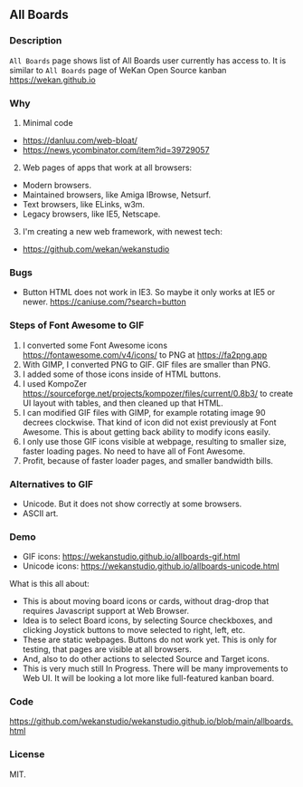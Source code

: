 ## All Boards

### Description

`All Boards` page shows list of All Boards user currently has access to.
It is similar to `All Boards` page of WeKan Open Source kanban https://wekan.github.io

### Why

1. Minimal code
  - https://danluu.com/web-bloat/
  - https://news.ycombinator.com/item?id=39729057
2. Web pages of apps that work at all browsers:
  - Modern browsers.
  - Maintained browsers, like Amiga IBrowse, Netsurf.
  - Text browsers, like ELinks, w3m.
  - Legacy browsers, like IE5, Netscape.
3. I'm creating a new web framework, with newest tech:
  - https://github.com/wekan/wekanstudio

### Bugs

- Button HTML does not work in IE3. So maybe it only works at IE5 or newer. https://caniuse.com/?search=button

### Steps of Font Awesome to GIF

1. I converted some Font Awesome icons https://fontawesome.com/v4/icons/ to PNG at https://fa2png.app
2. With GIMP, I converted PNG to GIF. GIF files are smaller than PNG.
3. I added some of those icons inside of HTML buttons.
4. I used KompoZer https://sourceforge.net/projects/kompozer/files/current/0.8b3/ to create UI layout with tables, and then cleaned up that HTML.
5. I can modified GIF files with GIMP, for example rotating image 90 decrees clockwise.
   That kind of icon did not exist previously at Font Awesome.
   This is about getting back ability to modify icons easily.
6. I only use those GIF icons visible at webpage, resulting to smaller size, faster loading pages.
   No need to have all of Font Awesome.
7. Profit, because of faster loader pages, and smaller bandwidth bills.

### Alternatives to GIF

- Unicode. But it does not show correctly at some browsers.
- ASCII art.

### Demo

- GIF icons: https://wekanstudio.github.io/allboards-gif.html
- Unicode icons: https://wekanstudio.github.io/allboards-unicode.html

What is this all about:

- This is about moving board icons or cards, without drag-drop that requires Javascript support at Web Browser.
- Idea is to select Board icons, by selecting Source checkboxes, and clicking Joystick buttons to move selected to right, left, etc.
- These are static webpages. Buttons do not work yet. This is only for testing, that pages are visible at all browsers.
- And, also to do other actions to selected Source and Target icons.
- This is very much still In Progress. There will be many improvements to Web UI. It will be looking a lot more like full-featured kanban board.

### Code

https://github.com/wekanstudio/wekanstudio.github.io/blob/main/allboards.html

### License

MIT.
